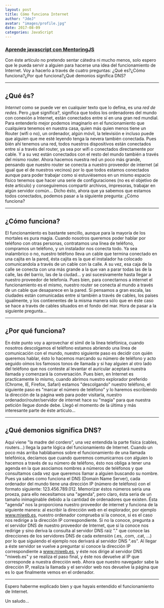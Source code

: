 ```yaml
---
layout: post
title: Cómo funciona Internet
author: "JdeJ"
avatar: "images/profile.jpg"
date: 2017-08-09
categories: JavaScript
---
```


### [Aprende javascript con MentoringJS](http://mentoringjs.com "MentoringJS")

Con éste artículo no pretendo sentar cátedra ni mucho menos, solo espero que le pueda servir a alguien para hacerse una idea del funcionamiento de Internet. Voy a hacerlo a través de cuatro preguntas: ¿Qué es?¿Cómo funciona?¿Por qué funciona?¿Qué demonios significa DNS?

***

## ¿Qué és?
*Internet* como se puede ver en cualquier texto que lo defina, es una *red de redes*. Pero ¿qué significa?, significa que todos los ordenadores del mundo con conexión a Internet, están conectados entre sí en una gran red mundial.
Para entenderlo mejor podemos imaginarlo en el funcionamiento que cualquiera tenemos en nuestra casa, quien más quien menos tiene un Router (wifi o no), un ordenador, algún móvil, la televisión e incluso puede que alguien que me esté leyendo tenga la nevera también conectada.
Pues bién ahí tenemos una red, todos nuestros dispositivos están conectados entre sí a través del router, ya sea por wifi o conectados directamente por cable. Y a su vez están conectados con el resto del mundo también a través del mismo router.
Ahora hacemos nuestra red un poco más grande, pensando que nuestro router se conecta a nuestro proveedor de internet (al igual que el de nuestros vecinos) por lo que todos estamos conectados aunque para poder trabajar como si estuviésemos en un mismo espacio físico tenemos que hacer una serie de configuraciones (no es el objetivo de éste artículo) y conseguiremos compartir archivos, impresoras, trabajar en algún servidor común...
Dicho ésto, ahora que ya sabemos que estamos todos conectados, podemos pasar a la siguiente pregunta: ¿Cómo funciona?

***

## ¿Cómo funciona?
El funcionamiento es bastante sencillo, aunque para la mayoría de los mortales es pura magia. Cuando nosotros queremos poder hablar por teléfono con otras personas, contratamos una línea de teléfono, compramos un teléfono, y un instalador nos conecta todo. Ya sea inalambrico o no, nuestro teléfono lleva un cable que termina conectado en una cajita en la pared, ésta cajita es la que el instalador ha colocado comunicandola a través de un cable con la calle. A su vez, esa caja de la calle se conecta con una más grande a la que van a parar todas las de la calle, las del barrio, las de la ciudad... y así sucesivamente hasta llegar a nuestro proveedor de telefonía.
Pues bien, para conectarnos a internet el funcionamiento es el mismo, nuestro router se conecta al mundo a través de un cable que desaparece en la pared.
Si pensamos a gran escala, las ciudades están comunicadas entre sí también a través de cables, los países igualmente, y los contienentes de la misma manera sólo que en éste caso se hace a través de cables situados en el fondo del mar. Hora de pasar a la siguiente pregunta...

***

## ¿Por qué funciona?
En éste punto voy a aprovechar el símil de la línea telefónica, cuando nosotros descolgamos el teléfono estamos abriendo una línea de comunicación con el mundo, nuestro siguiente paso es decidir con quién queremos hablar, ésto lo hacemos marcando su número de teléfono y acto seguido oímos los famosos tonos de llamada y si hay alguien al otro lado del teléfono que nos conteste al levantar el aurícular aceptará nuestra llamada y comenzará la conversación.
Pues bien, en Internet es practicamente lo mismo, cuando abrimos nuestro explorador preferido (Chrome, IE, Firefox, Safari) estamos "descolgando" nuestro teléfono, el siguiente paso es "marcar el número de teléfono" y lo haremos escribiendo la dirección de la página web para poder visitarla, nuestro ordenador/router/servidor de internet hace su "magia" para que nuestra petición llegue donde debe. Llegó el momento de la última y más interesante parte de éste artículo...

***

## ¿Qué demonios significa DNS?
Aquí viene "la madre del cordero", una vez entendida la parte física (cables, routers...) llega la parte lógica del funcionamiento de Internet.
Cuando un poco más arriba hablábamos sobre el funcionamiento de una llamada telefónica, decíamos que cuando queremos comunicarnos con alguien lo hacemos a través de su número de teléfono, ésto nos obliga a tener una agenda en la que asociamos nombres a números de teléfonos y que consultamos cada vez que queremos llamar a alguien buscando su nombre.
Pues ya sabes como funciona el DNS (Domain Name Server), cada ordenador del mundo tiene una dirección IP (número de teléfono) con el formato siguiente: 123.456.789.012. Memorizar éstos números sería una proeza, para ello necesitamos una "agenda", pero claro, ésta seria de un tamaño inimaginable debido a la cantidad de ordenadores que existen.
Ésta "agenda" nos la proporciona nuestro proveedor de internet y funciona de la siguiente manera: al escribir la dirección web en el explorador, por ejemplo www.miweb.es, nuestro ordenador comprueba si la conoce, si es el caso nos redirige a la dirección IP correspondiente. Si no la conoce, pregunta a el servidor DNS de nuestro proveedor de Internet, que si la conoce nos redirige y sino deriva la consulta al servidor DNS raiz "." que conoce las direcciones de los servidores DNS de cada extensión (.es, .com, .cat, ...) por lo que siguiendo el ejemplo nos derivará al servidor DNS ".es".
Al llegar a éste servidor se vuelve a preguntar si conoce la dirección IP correspondiente a www.miweb.es, y éste nos dirige al servidor DNS "miweb.es" y se realiza el paso final, y éste nos devuelve al IP que corresponde a nuestra dirección web.
Ahora que nuestro navegador sabe la dirección IP, realiza la llamada y el servidor web nos devuelve la página que es lo que finalmente vemos en el ordenador.

***

Espero haberme explicado bien y que hayais entendido el funcionamiento de Internet.

Un saludo...

